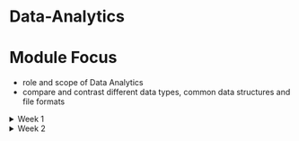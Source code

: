 # Data-Analytics
# Module Focus
  - role and scope of Data Analytics
  - compare and contrast different data types, common data structures and file formats
<details>
<summary> Week 1 </summary>
<br>
  
# The basic of Data
  ## What is Data Analytics
  - is to examine and transform raw data into actionable insights that guide inforemed decision-making processess within an orgarnisation.
  - key responsibilities and skills
    - Data Collection and Preparation - sourcing data, cleaning and organizing data
    - Data aanlysis - employing statistical methods, ML techniques to interpret data, Identify trends and patterns not obvious.
    - Data visualization - creating visual presentations of data eg. charts and dashboards to make complex information easily understandable.
    - Decision Support - make recommendations based on data-driven insights guiding besiness decisions
    - Collaboration and Communication - collaborate with other ddepartements to understand their data needs and effectively communicate complex data findings to non-technical stakeholders.
    - Continuous Learning and Adaptation - keeping up-to=date with latest trends and adapt to new analytiacl model and methods.

  TASK 
  - Data Analyst 
    - Maths and Stats
    - python and sql
    - data collection , data analysis, data visualisation
    - collaboration and communication, continuous learning and adaptation
         
  3 major piilars that allow analytics programs to thrive : Data, Storage and Computing power.

  ## The Analytics Process
  - The process is iterative rather than sequantial as you can return/revisit to any stage if theres a error in your data.
  - AI :
  - ML :
  - Deep Learning :
     
  ## Data Governance
  - is the slab of stone that supports the 3 pillars.
  - ensure that the organization has high-quality data and is able to effectively control that data.

    ### Analytics tools
    - automate data analysis, improving ability to acquire, clean, manipulate, visualize and analyze data.

# Understand Data
  ## Data Types
  - a data element is an attribute about a person, place. they describe characteristics of activities.
  - data type limits the values a data element can have.

  ## Structures data types
  - is tabular data like a spreadsheet.
  - character data types limits data entry to only valid characters.
  
  ## Unstructured
  - is any type of data that does not fit neatly into the tabular model.
  - eg. digital images, audio and video recordings
  - storing unstructured data
    - binary

  ## Categories of data
  - Quantitative (How much/many?) vs Qualitative Data (What/why?)
  - Discrete vs Countinuous Data
    - discreete represent measurements that cant be subdivided. eg. whole number
    - Countinuous can represent measure of average and have decimal 
    - Quantitative (can be both), but Qualitative is discrete
  - Categorical Data
    - Text data with known, finite number of categories
  - Dimensional Data
    - is an approach to arranging data to facilitate analysis.
   
  ## Common Structures
  ### Structured data
  - Tabular data is structured data with values stored in consistent manner and organized into rows and columns. facilitates aggregation
  - specify a unique key to identify values in a row

  ### Unstructured
  - is qualitative, describing the characteristics of an event or object.
  - eg. images, audio , video and descriptive text
  - machine data is common source of unstructured data as machines operates they create a digital footprint that data is unstructured
  - storage - key is a unique identifier and value is the data itself.

  ### Semi-Structured
  - is data that has structure and that is not tabular. eg Email
  - Every Email has structural components eg. recipient, sender, subject, date and time
  - body of email is unstructured text, while attachments can be anything type of file.

  ## Common File formats
  - facilitate data exchange and tool interoperability.
  - Text Files
  - Fixed-Width Files
  - JavaScript Object Notation
  - Extensible Markup Language (XML)
  - HyperText Markup Language (HTML)

# Data Preparation and Exploration
- Module focus
  - understand how to explore and acquire data
  - learn databases and need to classify and store or structure data
  - data manipulation techniques and how to manage data quality
  - fundamentals of stats and analysis techniques
 
  ## Databases and Data Acquisition
  - Two categories of databases
    - Relational - for storing and processing structured data
    - Nonrelational - 

  ### The Relational Model
  - The entity relationship diagram (ERD) is a visual of data modelling process, it shows the connection between related entities.
  - cardinality refers to the relationship between two entities.
  - unary relationship is when an entity has a connection with itself.
  - A binary relationship connects two entities
   
  ### Relational Databases
  - Relational databasess let you make operational system out of an ERD, Relational entities correspond to databases tables, and entity attributes correspond to table columns.
  - An associative table is both a table and a relationship
  - every row in a relational database must be unique
  - a prinmary key is one or more attributes that uniquely identify a specific row
  - a foreign key is or more columns in one table that points to corresponding columns in a related table, FK enforces referential integrity.
   
  RELATIONAL VS NON-RELATION
  - Relational - data consistency, security, ease of back up
  - Non-Relational - flexibility, high scalability, cost effective
   
  ### Non-Relational Databases
  - does not have a predefined strucure based or tabular data
  - examples
    - key-value database
      - key is globally unique across entire database
      - the data corresponding eith key can structured or ustructured
      - can scale to accomododate many simultaneous request without impacting perfomance.
    - Document
      - is similar to key-value database bbut the value is restricted to a specific structured format eg JSON
    - Column-Family
      - use an index to identify data in groups of related columns.
      - good ability to scale
    - Graph
      - specialize in exploring relationship between pieces of data.
      - each animal and person represent a node in the graph.

  ## Database Use cases
  ### Online Transactional Processing (OLTP)
  - handles daily transactions eg booking flight, or ordering online
  - balance the ability to write and read data efficiently

  ### Normalisation
  - is a process for structuring a database in a way that minimizes duplication of data.
  - First nomrmal form(!NF) is when every row in a table and every column contains a unique value
  - Second Normal Form(2NF) starts where 1NF leaves off, all nonprimary key values must depend on the entire primary key.
  - Third Normal Form(3NF) all columns must depend on only the primary key (highly normalized)
        
</details>

<details>
<summary> Week 2 </summary>
<br>



</details>
